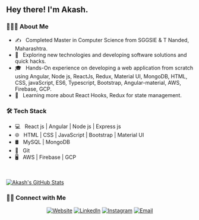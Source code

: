<h2> Hey there! I'm Akash.</h2>

<h3> 👨🏻‍💻 About Me </h3>

- ✍️ &nbsp; Completed Master in Computer Science from SGGSIE & T Nanded, Maharashtra.
- 🤔 &nbsp; Exploring new technologies and developing software solutions and quick hacks.
- 🎓 &nbsp; Hands-On experience on developing a web application from scratch using Angular, Node js,
ReactJs, Redux, Material UI, MongoDB, HTML, CSS, javaScript, ES6, Typescript,
Bootstrap, Angular-material, AWS, Firebase, GCP.
- 🌱 &nbsp; Learning more about React Hooks, Redux for state management.

<h3>🛠 Tech Stack</h3>

- 💻 &nbsp; React js | Angular | Node js | Express js
- 🌐 &nbsp; HTML | CSS | JavaScript | Bootstrap | Material UI
- 🛢 &nbsp; MySQL | MongoDB
- 🔧 &nbsp; Git 
- 🖥 &nbsp; AWS | Firebase | GCP

<br/>

[![Akash's GitHub Stats](https://github-readme-stats.vercel.app/api?username=akash-karwande&show_icons=true)](https://github.com/akash-karwande)

<h3> 🤝🏻 Connect with Me </h3>

<p align="center">
<a href="https://akash-karwande.firebaseapp.com/"><img alt="Website" src="https://img.shields.io/badge/Website-www.karwande.com-blue?style=flat-square&logo=google-chrome"></a>
<a href="https://www.linkedin.com/in/akash-karwande/"><img alt="LinkedIn" src="https://img.shields.io/badge/LinkedIn-akash%20karwande-blue?style=flat-square&logo=linkedin"></a>
<a href="https://www.instagram.com/akash_karwande/"><img alt="Instagram" src="https://img.shields.io/badge/Instagram-akash_karwande__-blue?style=flat-square&logo=instagram"></a>
<a href="mailto:akashnkarwande@gmail.com"><img alt="Email" src="https://img.shields.io/badge/Email-akashnkarwande@gmail.com-blue?style=flat-square&logo=gmail"></a>
</p>
